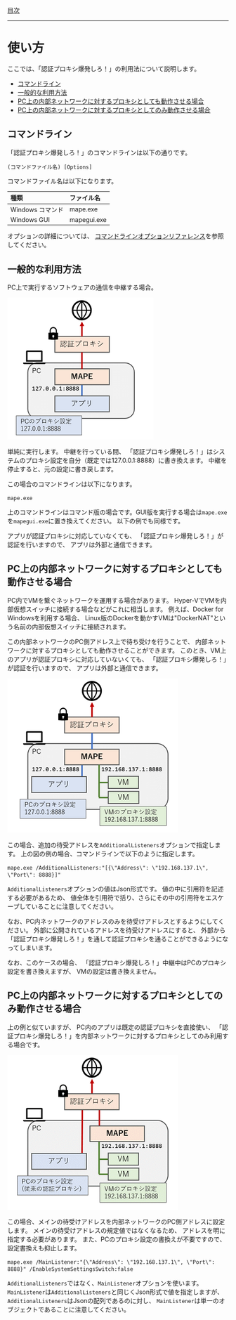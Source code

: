 [目次](Index.md)

---

# 使い方

ここでは、「認証プロキシ爆発しろ！」の利用法について説明します。

* [コマンドライン](#コマンドライン)
* [一般的な利用方法](#一般的な利用方法)
* [PC上の内部ネットワークに対するプロキシとしても動作させる場合](#PC上の内部ネットワークに対するプロキシとしても動作させる場合)
* [PC上の内部ネットワークに対するプロキシとしてのみ動作させる場合](#PC上の内部ネットワークに対するプロキシとしてのみ動作させる場合)


## コマンドライン

「認証プロキシ爆発しろ！」のコマンドラインは以下の通りです。

```
(コマンドファイル名) [Options]
```

コマンドファイル名は以下になります。

| 種類 | ファイル名 |
|:----|:----|
| Windows コマンド | mape.exe |
| Windows GUI | mapegui.exe |

オプションの詳細については、
[コマンドラインオプションリファレンス](Reference_Options.md)を参照してください。


## 一般的な利用方法

PC上で実行するソフトウェアの通信を中継する場合。

![一般的なケースのネットワーク図](images/Usage_Pattern1.png)

単純に実行します。
中継を行っている間、
「認証プロキシ爆発しろ！」はシステムのプロキシ設定を自分（既定では127.0.0.1:8888）に書き換えます。
中継を停止すると、元の設定に書き戻します。

この場合のコマンドラインは以下になります。

```
mape.exe
```

上のコマンドラインはコマンド版の場合です。GUI版を実行する場合は`mape.exe`を`mapegui.exe`に置き換えてください。
以下の例でも同様です。

アプリが認証プロキシに対応していなくても、
「認証プロキシ爆発しろ！」が認証を行いますので、
アプリは外部と通信できます。


## PC上の内部ネットワークに対するプロキシとしても動作させる場合

PC内でVMを繋ぐネットワークを運用する場合があります。
Hyper-VでVMを内部仮想スイッチに接続する場合などがこれに相当します。
例えば、Docker for Windowsを利用する場合、
Linux版のDockerを動かすVMは"DockerNAT"という名前の内部仮想スイッチに接続されます。

この内部ネットワークのPC側アドレス上で待ち受けを行うことで、
内部ネットワークに対するプロキシとしても動作させることができます。
このとき、VM上のアプリが認証プロキシに対応していないくても、
「認証プロキシ爆発しろ！」が認証を行いますので、
アプリは外部と通信できます。

![内部ネットワークに対しても中継を行うケースのネットワーク図](images/Usage_Pattern2.png)

この場合、追加の待受アドレスを`AdditionalListeners`オプションで指定します。
上の図の例の場合、コマンドラインで以下のように指定します。

```
mape.exe /AdditionalListeners:"[{\"Address\": \"192.168.137.1\", \"Port\": 8888}]"
```

`AdditionalListeners`オプションの値はJson形式です。
値の中に引用符を記述する必要があるため、
値全体を引用符で括り、さらにその中の引用符をエスケープしていることに注意してください。

なお、PC内ネットワークのアドレスのみを待受けアドレスとするようにしてください。
外部に公開されているアドレスを待受けアドレスにすると、
外部から「認証プロキシ爆発しろ！」を通して認証プロキシを通ることができるようになってしまいます。

なお、このケースの場合、
「認証プロキシ爆発しろ！」中継中はPCのプロキシ設定を書き換えますが、
VMの設定は書き換えません。


## PC上の内部ネットワークに対するプロキシとしてのみ動作させる場合

上の例と似ていますが、
PC内のアプリは既定の認証プロキシを直接使い、
「認証プロキシ爆発しろ！」を内部ネットワークに対するプロキシとしてのみ利用する場合です。

![内部ネットワークに対してのみ中継を行うケースのネットワーク図](images/Usage_Pattern3.png)

この場合、メインの待受けアドレスを内部ネットワークのPC側アドレスに設定します。
メインの待受けアドレスの規定値ではなくなるため、
アドレスを明に指定する必要があります。
また、PCのプロキシ設定の書換えが不要ですので、設定書換えも抑止します。

```
mape.exe /MainListener:"{\"Address\": \"192.168.137.1\", \"Port\": 8888}" /EnableSystemSettingsSwitch:false
```

`AdditionalListeners`ではなく、`MainListener`オプションを使います。
`MainListener`は`AdditionalListeners`と同じくJson形式で値を指定しますが、
`AdditionalListeners`はJsonの配列であるのに対し、
`MainListener`は単一のオブジェクトであることに注意してください。
